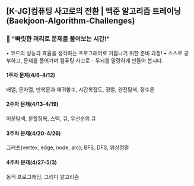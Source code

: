 ## [K-JG]컴퓨팅 사고로의 전환 | 백준 알고리즘 트레이닝 (Baekjoon-Algorithm-Challenges)

### 📢 "빠릿한 머리로 문제를 풀어보는 시간!"

• 코드의 성능과 효율을 생각하는 프로그래머로 거듭나기 위한 준비 과정!
• 스스로 공부하고, 문제를 풀어가며 컴퓨팅 사고로 - 두뇌를 말랑하게 만들어 봅시다.

#### 1주차 문제(4/6-4/12)
배열, 문자열, 반복문과 재귀함수, 시간복잡도, 정렬, 완전탐색, 정수론

#### 2주차 문제(4/13-4/19)
이분탐색, 분할정복, 스택, 큐, 우선순위 큐

#### 3주차 문제(4/20-4/26)
그래프(vertex, edge, node, arc), BFS, DFS, 위상정렬

#### 4주차 문제(4/27-5/3)
동적 프로그래밍, 그리디 알고리즘

